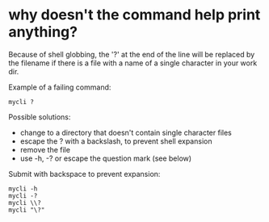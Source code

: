 # why doesn't the command help print anything?

Because of shell globbing, the '?' at the end of the line
will be replaced by the filename if there is a file with
a name of a single character in your work dir.

Example of a failing command: 

	mycli ?

Possible solutions:

- change to a directory that doesn't contain single character files
- escape the ? with a backslash, to prevent shell expansion
- remove the file
- use -h, -? or escape the question mark (see below)

Submit with backspace to prevent expansion: 

	mycli -h
	mycli -?
	mycli \\?
	mycli "\?"
